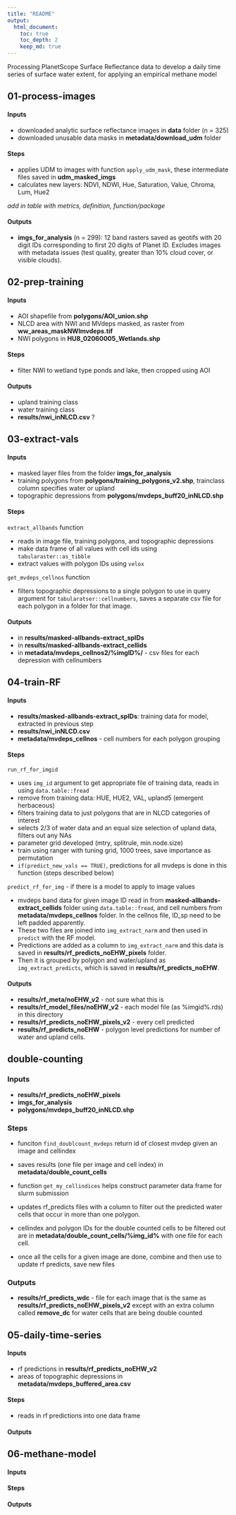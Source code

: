 ```yaml
---
title: "README"
output:
  html_document:
    toc: true
    toc_depth: 2
    keep_md: true
---
```


Processing PlanetScope Surface Reflectance data to develop a daily time series of surface water extent, for applying an empirical methane model

## 01-process-images

#### Inputs

* downloaded analytic surface reflectance images in **data** folder (n = 325)
* downloaded unusable data masks in **metadata/download_udm** folder

#### Steps

* applies UDM to images with function `apply_udm_mask`, these intermediate files saved in **udm_masked_imgs**
* calculates new layers: NDVI, NDWI, Hue, Saturation, Value, Chroma, Lum, Hue2

*add in table with metrics, definition, function/package*

#### Outputs

* **imgs_for_analysis** (n = 299): 12 band rasters saved as geotifs with 20 digit IDs corresponding to first 20 digits of Planet ID. Excludes images with metadata issues (test quality, greater than 10% cloud cover, or visible clouds). 

## 02-prep-training

#### Inputs

* AOI shapefile from **polygons/AOI_union.shp**
* NLCD area with NWI and MVdeps masked, as raster from **ww_areas_maskNWImvdeps.tif**
* NWI polygons in **HU8_02060005_Wetlands.shp**

#### Steps

* filter NWI to wetland type ponds and lake, then cropped using AOI

#### Outputs

* upland training class
* water training class
* **results/nwi_inNLCD.csv** ?

## 03-extract-vals

#### Inputs

* masked layer files from the folder **imgs_for_analysis**
* training polygons from **polygons/training_polygons_v2.shp**, trainclass column specifies water or upland
* topographic depressions from **polygons/mvdeps_buff20_inNLCD.shp**

#### Steps

`extract_allbands` function

* reads in image file, training polygons, and topographic depressions
* make data frame of all values with cell ids using `tabularaster::as_tibble`
* extract values with polygon IDs using `velox`

`get_mvdeps_cellnos` function

* filters topographic depressions to a single polygon to use in query argument for `tabularatser::cellnumbers`, saves a separate csv file for each polygon in a folder for that image. 

#### Outputs

* in **results/masked-allbands-extract_spIDs**
* in **results/masked-allbands-extract_cellids**
* in **metadata/mvdeps_cellnos2/%imgID%/** - csv files for each depression with cellnumbers

## 04-train-RF

#### Inputs

* **results/masked-allbands-extract_spIDs**: training data for model, extracted in previous step
* **results/nwi_inNLCD.csv**
* **metadata/mvdeps_cellnos** - cell numbers for each polygon grouping

#### Steps

`run_rf_for_imgid`

* uses `img_id` argument to get appropriate file of training data, reads in using `data.table::fread`
* remove from training data: HUE, HUE2, VAL, upland5 (emergent herbaceous)
* filters training data to just polygons that are in NLCD categories of interest
* selects 2/3 of water data and an equal size selection of upland data, filters out any NAs
* parameter grid developed (mtry, splitrule, min.node.size)
* train using ranger with tuning grid, 1000 trees, save importance as permutation
* `if(predict_new_vals == TRUE)`, predictions for all mvdeps is done in this function (steps described below)

`predict_rf_for_img` - if there is a model to apply to image values

* mvdeps band data for given image ID read in from **masked-allbands-extract_cellids** folder using `data.table::fread`, and cell numbers from **metadata/mvdeps_cellnos** folder. In the cellnos file, ID_sp need to be left padded apparently. 
* These two files are joined into `img_extract_narm` and then used in `predict` with the RF model. 
* Predictions are added as a column to `img_extract_narm` and this data is saved in **results/rf_predicts_noEHW_pixels** folder.
* Then it is grouped by polygon and water/upland as `img_extract_predicts`, which is saved in **results/rf_predicts_noEHW**. 

#### Outputs

* **results/rf_meta/noEHW_v2** - not sure what this is
* **results/rf_model_files/noEHW_v2** - each model file (as %imgid%.rds) in this directory
* **results/rf_predicts_noEHW_pixels_v2** - every cell predicted
* **results/rf_predicts_noEHW** - polygon level predictions for number of water and upland cells. 

## double-counting

### Inputs

* **results/rf_predicts_noEHW_pixels**
* **imgs_for_analysis**
* **polygons/mvdeps_buff20_inNLCD.shp**

### Steps

* funciton `find_doublcount_mvdeps` return id of closest mvdep given an image and cellindex
* saves results (one file per image and cell index) in **metadata/double_count_cells**
* function `get_my_cellindices` helps construct parameter data frame for slurm submission

* updates rf_predicts files with a column to filter out the predicted water cells that occur in more than one polygon. 
* cellindex and polygon IDs for the double counted cells to be filtered out are in **metadata/double_count_cells/%img_id%** with one file for each cell. 
* once all the cells for a given image are done, combine and then use to update rf predicts, save new files

### Outputs

* **results/rf_predicts_wdc** - file for each image that is the same as **results/rf_predicts_noEHW_pixels_v2** except with an extra column called **remove_dc** for water cells that are being double counted 


## 05-daily-time-series

#### Inputs

* rf predictions in **results/rf_predicts_noEHW_v2**
* areas of topographic depressions in **metadata/mvdeps_buffered_area.csv**

#### Steps

* reads in rf predictions into one data frame

#### Outputs

## 06-methane-model

#### Inputs

#### Steps

#### Outputs
